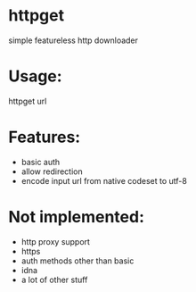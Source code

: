 httpget
=======

simple featureless http downloader

Usage:
======
httpget url

Features:
=========
- basic auth
- allow redirection
- encode input url from native codeset to utf-8

Not implemented:
================
- http proxy support
- https
- auth methods other than basic
- idna
- a lot of other stuff
